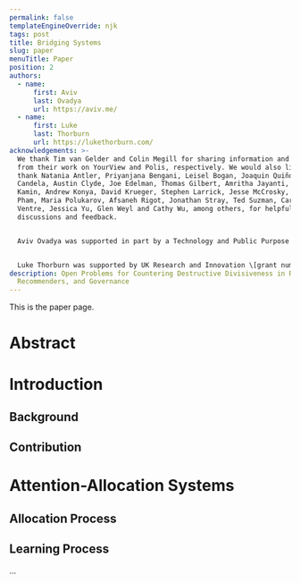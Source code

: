 ```yaml
---
permalink: false
templateEngineOverride: njk
tags: post
title: Bridging Systems
slug: paper
menuTitle: Paper
position: 2
authors:
  - name:
      first: Aviv
      last: Ovadya
      url: https://aviv.me/
  - name:
      first: Luke
      last: Thorburn
      url: https://lukethorburn.com/
acknowledgements: >-
  We thank Tim van Gelder and Colin Megill for sharing information and insights
  from their work on YourView and Polis, respectively. We would also like to
  thank Natania Antler, Priyanjana Bengani, Leisel Bogan, Joaquin Quiñonero
  Candela, Austin Clyde, Joe Edelman, Thomas Gilbert, Amritha Jayanti, Julia
  Kamin, Andrew Konya, David Krueger, Stephen Larrick, Jesse McCrosky, Kathy
  Pham, Maria Polukarov, Afsaneh Rigot, Jonathan Stray, Ted Suzman, Carmine
  Ventre, Jessica Yu, Glen Weyl and Cathy Wu, among others, for helpful
  discussions and feedback.


  Aviv Ovadya was supported in part by a Technology and Public Purpose Fellowship at the Belfer Center for Science and International Affairs, Harvard Kennedy School.


  Luke Thorburn was supported by UK Research and Innovation \[grant number EP/S023356/1], in the UKRI Centre for Doctoral Training in Safe and Trusted Artificial Intelligence ([safeandtrustedai.org](https://safeandtrustedai.org)), King's College London.
description: Open Problems for Countering Destructive Divisiveness in Ranking,
  Recommenders, and Governance
---
```


This is the paper page.

# Abstract

# Introduction

## Background

## Contribution

# Attention-Allocation Systems

## Allocation Process

## Learning Process

...